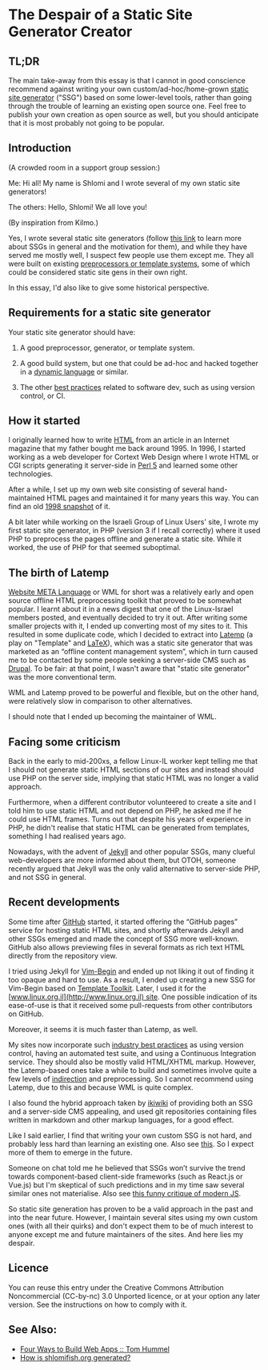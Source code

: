 ---
---

# The Despair of a Static Site Generator Creator

## TL;DR

The main take-away from this essay is that I cannot in good conscience
recommend against writing your own custom/ad-hoc/home-grown [static site
generator](https://davidwalsh.name/introduction-static-site-generators)
("SSG") based on some lower-level tools, rather than going through the
trouble of learning an existing open source one. Feel free to publish
your own creation as open source as well, but you should anticipate that
it is most probably not going to be popular.

## Introduction

(A crowded room in a support group session:)

Me: Hi all! My name is Shlomi and I wrote several of my own static site
generators!

The others: Hello, Shlomi! We all love you!

(By inspiration from Kilmo.)

Yes, I wrote several static site generators (follow [this
link](https://davidwalsh.name/introduction-static-site-generators) to
learn more about SSGs in general and the motivation for them), and while
they have served me mostly well, I suspect few people use them except
me. They all were built on existing [preprocessors or template
systems](http://www.shlomifish.org/open-source/resources/text-processing-tools/),
some of which could be considered static site gens in their own right.

In this essay, I'd also like to give some historical perspective.

## Requirements for a static site generator

Your static site generator should have:

1.  A good preprocessor, generator, or template system.

2.  A good build system, but one that could be ad-hoc and hacked
    together in a [dynamic
    language](https://en.wikipedia.org/wiki/Dynamic_programming_language)
    or similar.

3.  The other [best
    practices](https://github.com/shlomif/Freenode-programming-channel-FAQ/blob/master/FAQ.mdwn#what-are-some-best-practices-in-programming-that-i-should-adopt)
    related to software dev, such as using version control, or CI.

## How it started

I originally learned how to write
[HTML](https://en.wikipedia.org/wiki/HTML) from an article in an
Internet magazine that my father bought me back around 1995. In 1996, I
started working as a web developer for Cortext Web Design where I wrote
HTML or CGI scripts generating it server-side in [Perl
5](https://en.wikipedia.org/wiki/Perl) and learned some other
technologies.

After a while, I set up my own web site consisting of several
hand-maintained HTML pages and maintained it for many years this way.
You can find an old [1998
snapshot](http://www.shlomifish.org/meta/old-site-snapshots/) of it.

A bit later while working on the Israeli Group of Linux Users' site, I
wrote my first static site generator, in PHP (version 3 if I recall
correctly) where it used PHP to preprocess the pages offline and
generate a static site. While it worked, the use of PHP for that seemed
suboptimal.

## The birth of Latemp

[Website META
Language](http://www.shlomifish.org/open-source/projects/website-meta-language/)
or WML for short was a relatively early and open source offline HTML
preprocessing toolkit that proved to be somewhat popular. I learnt about
it in a news digest that one of the Linux-Israel members posted, and
eventually decided to try it out. After writing some smaller projects
with it, I ended up converting most of my sites to it. This resulted in
some duplicate code, which I decided to extract into
[Latemp](http://www.shlomifish.org/open-source/projects/latemp/) (a play
on "Template" and [LaTeX](https://en.wikipedia.org/wiki/LaTeX)), which
was a static site generator that was marketed as an “offline content
management system”, which in turn caused me to be contacted by some
people seeking a server-side CMS such as
[Drupal](https://en.wikipedia.org/wiki/Drupal). To be fair: at that
point, I wasn't aware that "static site generator" was the more
conventional term.

WML and Latemp proved to be powerful and flexible, but on the other
hand, were relatively slow in comparison to other alternatives.

I should note that I ended up becoming the maintainer of WML.

## Facing some criticism

Back in the early to mid-200xs, a fellow Linux-IL worker kept telling me
that I should not generate static HTML sections of our sites and instead
should use PHP on the server side, implying that static HTML was no
longer a valid approach.

Furthermore, when a different contributor volunteered to create a site
and I told him to use static HTML and not depend on PHP, he asked me if
he could use HTML frames. Turns out that despite his years of experience
in PHP, he didn't realise that static HTML can be generated from
templates, something I had realised years ago.

Nowadays, with the advent of
[Jekyll](https://en.wikipedia.org/wiki/Jekyll_%28software%29) and other
popular SSGs, many clueful web-developers are more informed about them,
but OTOH, someone recently argued that Jekyll was the only valid
alternative to server-side PHP, and not SSG in general.

## Recent developments

Some time after [GitHub](https://en.wikipedia.org/wiki/GitHub) started,
it started offering the “GitHub pages” service for hosting static HTML
sites, and shortly afterwards Jekyll and other SSGs emerged and made the
concept of SSG more well-known. GitHub also allows previewing files in
several formats as rich text HTML directly from the repository view.

I tried using Jekyll for [Vim-Begin](http://vim.begin-site.org/) and
ended up not liking it out of finding it too opaque and hard to use. As
a result, I ended up creating a new SSG for Vim-Begin based on [Template
Toolkit](https://en.wikipedia.org/wiki/Template_Toolkit). Later, I used
it for the [[www.linux.org.il](http://www.linux.org.il)
site](http://www.linux.org.il/). One possible indication of its
ease-of-use is that it received some pull-requests from other
contributors on GitHub.

Moreover, it seems it is much faster than Latemp, as well.

My sites now incorporate such [industry best
practices](https://perlhacks.com/2012/03/you-must-hate-version-control-systems/)
as using version control, having an automated test suite, and using a
Continuous Integration service. They should also be mostly valid
HTML/XHTML markup. However, the Latemp-based ones take a while to build
and sometimes involve quite a few levels of
[indirection](https://en.wikipedia.org/wiki/Indirection) and
preprocessing. So I cannot recommend using Latemp, due to this and
because WML is quite complex.

I also found the hybrid approach taken by
[ikiwiki](https://en.wikipedia.org/wiki/Ikiwiki) of providing both an
SSG and a server-side CMS appealing, and used git repositories
containing files written in markdown and other markup languages, for a
good effect.

Like I said earlier, I find that writing your own custom SSG is not
hard, and probably less hard than learning an existing one. Also see
[this](http://www.shlomifish.org/humour/bits/Programs-Every-Programmer-has-Written/).
So I expect more of them to emerge in the future.

Someone on chat told me he believed that SSGs won’t survive the trend
towards component-based client-side frameworks (such as React.js or
Vue.js) but I'm skeptical of such predictions and in my time saw several
similar ones not materialise. Also see [this funny critique of modern
JS](https://hackernoon.com/how-it-feels-to-learn-javascript-in-2016-d3a717dd577f).

So static site generation has proven to be a valid approach in the past
and into the near future. However, I maintain several sites using my own
custom ones (with all their quirks) and don't expect them to be of much
interest to anyone except me and future maintainers of the sites. And
here lies my despair.

## Licence

You can reuse this entry under the Creative Commons Attribution
Noncommercial (CC-by-nc) 3.0 Unported licence, or at your option any
later version. See the instructions on how to comply with it.

## See Also:

- [Four Ways to Build Web Apps :: Tom
  Hummel](https://tomhummel.com/posts/four-web-apps/)
- [How is shlomifish.org
  generated?](https://www.shlomifish.org/meta/FAQ/#how_site_is_generated)
